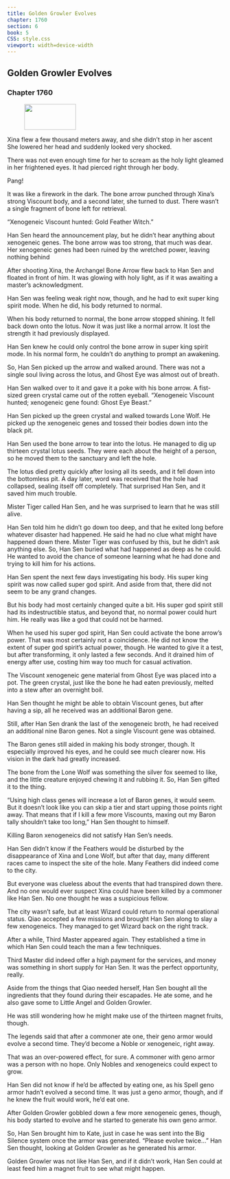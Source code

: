 ```yaml
---
title: Golden Growler Evolves
chapter: 1760
section: 6
book: 5
CSS: style.css
viewport: width=device-width
---
```


## Golden Growler Evolves

### Chapter 1760

<figure>
	<img src="../Images/gem.gif" alt="" id="gem" width="120" height="60" />
</figure>

Xina flew a few thousand meters away, and she didn’t stop in her ascent She lowered her head and suddenly looked very shocked.

There was not even enough time for her to scream as the holy light gleamed in her frightened eyes. It had pierced right through her body.

Pang!

It was like a firework in the dark. The bone arrow punched through Xina’s strong Viscount body, and a second later, she turned to dust. There wasn’t a single fragment of bone left for retrieval.

“Xenogeneic Viscount hunted: Gold Feather Witch.”

Han Sen heard the announcement play, but he didn’t hear anything about xenogeneic genes. The bone arrow was too strong, that much was dear. Her xenogeneic genes had been ruined by the wretched power, leaving nothing behind

After shooting Xina, the Archangel Bone Arrow flew back to Han Sen and floated in front of him. It was glowing with holy light, as if it was awaiting a master’s acknowledgment.

Han Sen was feeling weak right now, though, and he had to exit super king spirit mode. When he did, his body returned to normal.

When his body returned to normal, the bone arrow stopped shining. It fell back down onto the lotus. Now it was just like a normal arrow. It lost the strength it had previously displayed.

Han Sen knew he could only control the bone arrow in super king spirit mode. In his normal form, he couldn’t do anything to prompt an awakening.

So, Han Sen picked up the arrow and walked around. There was not a single soul living across the lotus, and Ghost Eye was almost out of breath.

Han Sen walked over to it and gave it a poke with his bone arrow. A fist-sized green crystal came out of the rotten eyeball. “Xenogeneic Viscount hunted; xenogeneic gene found: Ghost Eye Beast.”

Han Sen picked up the green crystal and walked towards Lone Wolf. He picked up the xenogeneic genes and tossed their bodies down into the black pit.

Han Sen used the bone arrow to tear into the lotus. He managed to dig up thirteen crystal lotus seeds. They were each about the height of a person, so he moved them to the sanctuary and left the hole.

The lotus died pretty quickly after losing all its seeds, and it fell down into the bottomless pit. A day later, word was received that the hole had collapsed, sealing itself off completely. That surprised Han Sen, and it saved him much trouble.

Mister Tiger called Han Sen, and he was surprised to learn that he was still alive.

Han Sen told him he didn’t go down too deep, and that he exited long before whatever disaster had happened. He said he had no clue what might have happened down there. Mister Tiger was confused by this, but he didn’t ask anything else. So, Han Sen buried what had happened as deep as he could. He wanted to avoid the chance of someone learning what he had done and trying to kill him for his actions.

Han Sen spent the next few days investigating his body. His super king spirit was now called super god spirit. And aside from that, there did not seem to be any grand changes.

But his body had most certainly changed quite a bit. His super god spirit still had its indestructible status, and beyond that, no normal power could hurt him. He really was like a god that could not be harmed.

When he used his super god spirit, Han Sen could activate the bone arrow’s power. That was most certainly not a coincidence. He did not know the extent of super god spirit’s actual power, though. He wanted to give it a test, but after transforming, it only lasted a few seconds. And it drained him of energy after use, costing him way too much for casual activation.

The Viscount xenogeneic gene material from Ghost Eye was placed into a pot. The green crystal, just like the bone he had eaten previously, melted into a stew after an overnight boil.

Han Sen thought he might be able to obtain Viscount genes, but after having a sip, all he received was an additional Baron gene.

Still, after Han Sen drank the last of the xenogeneic broth, he had received an additional nine Baron genes. Not a single Viscount gene was obtained.

The Baron genes still aided in making his body stronger, though. It especially improved his eyes, and he could see much clearer now. His vision in the dark had greatly increased.

The bone from the Lone Wolf was something the silver fox seemed to like, and the little creature enjoyed chewing it and rubbing it. So, Han Sen gifted it to the thing.

“Using high class genes will increase a lot of Baron genes, it would seem. But it doesn’t look like you can skip a tier and start upping those points right away. That means that if I kill a few more Viscounts, maxing out my Baron tally shouldn’t take too long,” Han Sen thought to himself.

Killing Baron xenogeneics did not satisfy Han Sen’s needs.

Han Sen didn’t know if the Feathers would be disturbed by the disappearance of Xina and Lone Wolf, but after that day, many different races came to inspect the site of the hole. Many Feathers did indeed come to the city.

But everyone was clueless about the events that had transpired down there. And no one would ever suspect Xina could have been killed by a commoner like Han Sen. No one thought he was a suspicious fellow.

The city wasn’t safe, but at least Wizard could return to normal operational status. Qiao accepted a few missions and brought Han Sen along to slay a few xenogeneics. They managed to get Wizard back on the right track.

After a while, Third Master appeared again. They established a time in which Han Sen could teach the man a few techniques.

Third Master did indeed offer a high payment for the services, and money was something in short supply for Han Sen. It was the perfect opportunity, really.

Aside from the things that Qiao needed herself, Han Sen bought all the ingredients that they found during their escapades. He ate some, and he also gave some to Little Angel and Golden Growler.

He was still wondering how he might make use of the thirteen magnet fruits, though.

The legends said that after a commoner ate one, their geno armor would evolve a second time. They’d become a Noble or xenogeneic, right away.

That was an over-powered effect, for sure. A commoner with geno armor was a person with no hope. Only Nobles and xenogeneics could expect to grow.

Han Sen did not know if he’d be affected by eating one, as his Spell geno armor hadn’t evolved a second time. It was just a geno armor, though, and if he knew the fruit would work, he’d eat one.

After Golden Growler gobbled down a few more xenogeneic genes, though, his body started to evolve and he started to generate his own geno armor.

So, Han Sen brought him to Kate, just in case he was sent into the Big Silence system once the armor was generated. “Please evolve twice…” Han Sen thought, looking at Golden Growler as he generated his armor.

Golden Growler was not like Han Sen, and if it didn’t work, Han Sen could at least feed him a magnet fruit to see what might happen.